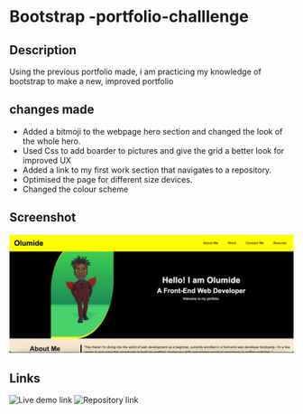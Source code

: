 # Bootstrap -portfolio-challlenge
## Description
Using the previous portfolio made, i am practicing my knowledge of bootstrap to make a new, improved portfolio 
## changes made
- Added a bitmoji to the webpage hero section and changed the look of the whole hero.
- Used Css to add boarder to pictures and give the grid a better look for improved UX
- Added a link to my first work section that navigates to a repository. 
- Optimised the page for different size devices.
- Changed the colour scheme 

## Screenshot
![this is a screen shot of the page](/Assets/images/Screenshot%202024-01-31%20at%2006.02.15.png)

## Links
![Live demo link ](https://blackiechan48.github.io/new-boostrap/)
![Repository link ](https://github.com/blackiechan48/new-boostrap)
